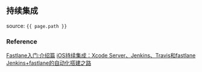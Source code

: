 ## 持续集成
source: `{{ page.path }}`

### Reference

[Fastlane入门:介绍篇](https://www.jianshu.com/p/228354881eab)
[iOS持续集成：Xcode Server、Jenkins、Travis和fastlane](https://blog.csdn.net/weixin_33985507/article/details/89113748)
[Jenkins+fastlane的自动化搭建之路](https://www.jianshu.com/p/c580cf0f7c90)
